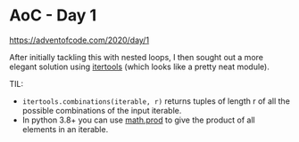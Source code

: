 # AoC - Day 1

https://adventofcode.com/2020/day/1

After initially tackling this with nested loops, I then sought out a more elegant solution using [itertools](https://docs.python.org/3/library/itertools.html) (which looks like a pretty neat module).

TIL:
- `itertools.combinations(iterable, r)` returns tuples of length r of all the possible combinations of the input iterable.
- In python 3.8+ you can use [math.prod](https://docs.python.org/3/library/math.html#math.prod) to give the product of all elements in an iterable.